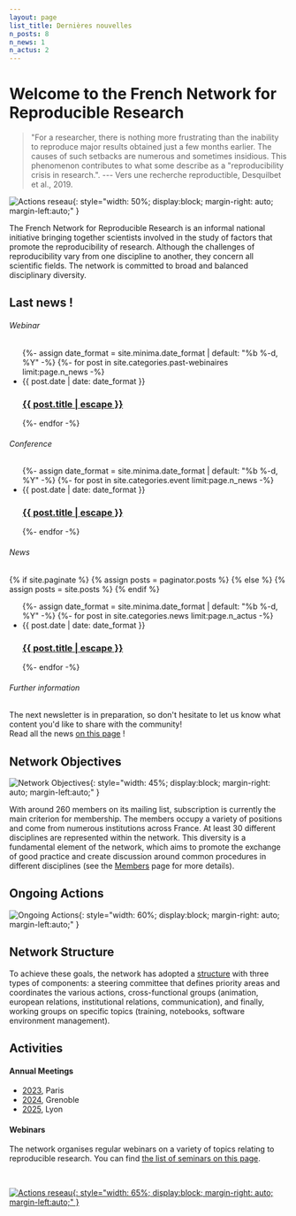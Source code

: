 ```yaml
---
layout: page
list_title: Dernières nouvelles
n_posts: 8
n_news: 1
n_actus: 2
---
```


# Welcome to the French Network for Reproducible Research

> "For a researcher, there is nothing more frustrating than the inability to reproduce major results obtained just a few months earlier. The causes of such setbacks are numerous and sometimes insidious. This phenomenon contributes to what some describe as a "reproducibility crisis in research.". --- Vers une recherche reproductible, Desquilbet et al., 2019.


![Actions reseau](../assets/images/banniere_web.png){: style="width: 50%; display:block; margin-right: auto; margin-left:auto;" }

The French Network for Reproducible Research is an informal national initiative bringing together scientists involved in the study of factors that promote the reproducibility of research. Although the challenges of reproducibility vary from one discipline to another, they concern all scientific fields. The network is committed to broad and balanced disciplinary diversity.

## Last news !

<div class="news">
<h6>  Webinar </h6>
  <ul class="post-list">
   {%- assign date_format = site.minima.date_format | default: "%b %-d, %Y" -%}
     {%- for post in site.categories.past-webinaires limit:page.n_news -%}
      <li>
        <span class="post-meta">{{ post.date | date: date_format }}</span>
        <h3>
          <a class="post-link" href="{{ post.url | relative_url }}">
            {{ post.title | escape }}
          </a>
        </h3>
      </li>
   {%- endfor -%}
  </ul>
<h6>Conference </h6>
<ul class="post-list">
 {%- assign date_format = site.minima.date_format | default: "%b %-d, %Y" -%}
   {%- for post in site.categories.event limit:page.n_news -%}
    <li>
      <span class="post-meta">{{ post.date | date: date_format }}</span>
      <h3>
        <a class="post-link" href="{{ post.url | relative_url }}">
          {{ post.title | escape }}
        </a>
      </h3>
    </li>
 {%- endfor -%}
</ul>

<h6>News</h6>

{% if site.paginate %}
  {% assign posts = paginator.posts %}
{% else %}
  {% assign posts = site.posts %}
{% endif %}

<ul class="post-list">
 {%- assign date_format = site.minima.date_format | default: "%b %-d, %Y" -%}
   {%- for post in site.categories.news limit:page.n_actus -%}
    <li>
      <span class="post-meta">{{ post.date | date: date_format }}</span>
      <h3>
        <a class="post-link" href="{{ post.url | relative_url }}">
          {{ post.title | escape }}
        </a>
      </h3>
    </li>
 {%- endfor -%}
</ul>

<h6>Further information</h6>
The next newsletter is in preparation, so don't hesitate to let us know what content you'd like to share with the community!

<div class="news2"> Read all the news <a href="{{activities | relative_url}}/activities/">on this page</a> !</div>
</div>

## Network Objectives

![Network Objectives](../assets/images/aims.png){: style="width: 45%; display:block; margin-right: auto; margin-left:auto;" }

With around 260 members on its mailing list, subscription is currently the main criterion for membership. The members occupy a variety of positions and come from numerous institutions across France. At least 30 different disciplines are represented within the network. This diversity is a fundamental element of the network, which aims to promote the exchange of good practice and create discussion around common procedures in different disciplines (see the [Members](/community/) page for more details).

## Ongoing Actions

![Ongoing Actions](../assets/images/actions.png){: style="width: 60%; display:block; margin-right: auto; margin-left:auto;" }

## Network Structure

To achieve these goals, the network has adopted a [structure](/steering/) with three types of components: a steering committee that defines priority areas and coordinates the various actions, cross-functional groups (animation, european relations, institutional relations, communication), and finally, working groups on specific topics (training, notebooks, software environment management).


## Activities

#### Annual Meetings
* [2023](/rr-days/), Paris
* [2024](/rr-days-2024/), Grenoble
* [2025](https://jrfrr-2025.sciencesconf.org/), Lyon

#### Webinars
The network organises regular webinars on a variety of topics relating to reproducible research. You can find [the list of seminars on this page](/activities/).


<br />

<a href="https://groupes.renater.fr/sympa/info/recherche-reproductible" target="_blank">![Actions reseau](../assets/images/Contacts-en.png){: style="width: 65%; display:block; margin-right: auto; margin-left:auto;" }</a>
